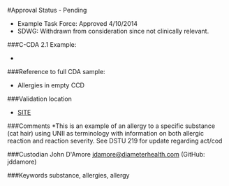 #Approval Status - Pending
* Example Task Force: Approved 4/10/2014
* SDWG: Withdrawn from consideration since not clinically relevant.

###C-CDA 2.1 Example: 
* <add templates included in example>

###Reference to full CDA sample:
* Allergies in empty CCD

###Validation location
* [SITE](https://sitenv.org/c-cda-validator)

###Comments
*This is an example of an allergy to a specific substance (cat hair) using UNII as terminology with information on both allergic reaction and reaction severity. See DSTU 219 for update regarding act/cod

###Custodian
John D'Amore jdamore@diameterhealth.com (GitHub: jddamore)


###Keywords
substance, allergies, allergy
